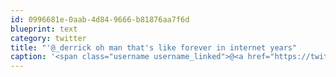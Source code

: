 ```yaml
---
id: 0996681e-0aab-4d84-9666-b81876aa7f6d
blueprint: text
category: twitter
title: "'@_derrick oh man that's like forever in internet years"
caption: '<span class="username username_linked">@<a href="https://twitter.com/_derrick" title="Derrick Pelletier">_derrick</a></span> oh man that''s like forever in internet years'
---
```

